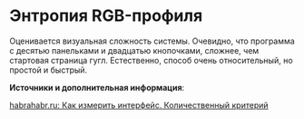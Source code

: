 # Энтропия RGB-профиля

Оценивается визуальная сложность системы. Очевидно, что программа с десятью панельками и двадцатью кнопочками, сложнее, чем стартовая страница гугл. Естественно, способ очень относительный, но простой и быстрый.

**Источники и дополнительная информация**:

[habrahabr.ru: Как измерить интерфейс. Количественный критерий](https://habrahabr.ru/post/166329/)
